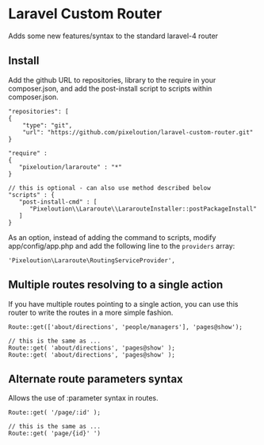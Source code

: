 Laravel Custom Router
===========
Adds some new features/syntax to the standard laravel-4 router

## Install

Add the github URL to repositories, library to the require in your composer.json, and add the post-install
script to scripts within composer.json.

    
    "repositories": [
    {
        "type": "git",
        "url": "https://github.com/pixeloution/laravel-custom-router.git"
    }

    "require" : 
    {
       "pixeloution/lararoute" : "*"
    }

    // this is optional - can also use method described below
    "scripts" : {
       "post-install-cmd" : [
          "Pixeloution\\Lararoute\\LararouteInstaller::postPackageInstall" 
       ]
    }

As an option, instead of adding the command to scripts, modify app/config/app.php
and add the following line to the `providers` array:

    'Pixeloution\Lararoute\RoutingServiceProvider',


## Multiple routes resolving to a single action
If you have multiple routes pointing to a single action, you can use this router to 
write the routes in a more simple fashion.

    Route::get(['about/directions', 'people/managers'], 'pages@show');

    // this is the same as ...
    Route::get( 'about/directions', 'pages@show' );
    Route::get( 'about/directions', 'pages@show' );

## Alternate route parameters syntax
Allows the use of :parameter syntax in routes. 

    Route::get( '/page/:id' );

    // this is the same as ...
    Route::get( 'page/{id}' ')

